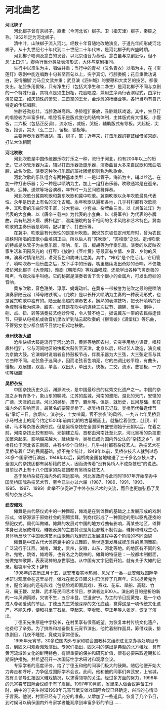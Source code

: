 # 河北曲艺  
**河北梆子**  
&emsp;&emsp;河北梆子曾有京梆子，直隶（今河北省）梆子。卫（指天津）梆子，秦腔之称。1952年定为河北梆子。  
&emsp;&emsp;清中叶，山陕梆子流入河北。经数十年音随地改地演变，于道光年间形成河北梆子。从十九世纪七十年代到二十世纪二十年代末，是河北梆子的兴盛时期。  
&emsp;&emsp;河北梆子唱词及念白的发音，以北京语音为基础，念白虽与京剧近似，但不念“上口词”。脚色行当分类及表演形式，大体与京剧相同。  
&emsp;&emsp;生行中以须生为主，唱做并重；当行中的青衫（又名青衣）以唱为主，在《宝莲灯》等剧中能连唱数十句甚至百句以上，突字真切，行腔委婉；花旦重做功说白，表情细腻’刀马旦文武并重；武旦演《泗州城》的耍鞭和大卖艺的技艺，都很突出。花脸多用假嗓，只有净生行（包括大净生和二净生）是河北梆子不同与京剧的一个特殊行当，其特点是须生扮相，花脸唱腔，兼用生净两行表演程式，由净行演员应工。如庆顶珠的萧恩，三击掌的王允，金沙滩的杨继业等。各行当均有自己特定的传统唱腔。  
&emsp;&emsp;生腔苍劲悲壮，当腔激越高昂。净腔粗犷豪放，丑腔跳跃戏谑。其中，生旦行的唱腔较为丰富多样。唱腔音乐是版式变化的结构体制，主体版式有大慢板，小慢板，二六板（包括正反调），流水板，减板，哭板，辅助版式有导板，大起板，尖板，搭调，哭头（么二三），留板，锁板等。  
&emsp;&emsp;主要伴奏乐器有板胡，笛，梆子，笙；近年来，打击乐器的锣鼓经借鉴京剧，打法大体相同  

**河北吹歌**  
&emsp;&emsp;河北吹歌是中国传统器乐吹打乐之一种，流行于河北，约有200年以上的历史。它以吹管乐器为主，辅以打击乐器及旋乐器，演奏曲目大多来自民歌和戏曲唱腔，故名吹歌。演奏这种吹打乐器的班社团组织则称为吹歌会。  
&emsp;&emsp;河北吹歌的乐队组合有两种基本类型：一是以管子。海笛为主，辅以丝选。在加一种打击乐器；另一种是以唢呐为主，加上一组打击乐器。吹歌通常是在迎亲。喜庆。迎神。送殡等场合演奏，年节时一为民间歌舞伴奏。  
&emsp;&emsp;河北吹歌分冀南吹歌和冀东吹歌和冀中吹歌。冀南吹歌以永年吹歌最具代表性。永年是历史上有名的文化古城。永年吹歌队遍布各地，几乎村村都有吹歌能手，其吹奏的乐曲异常丰富，分大套曲、小套曲、杂牌曲三类。以《刘备过江》为代表的大套曲、以《唐帝三载曲》为代表的小套曲、以《将军令》为代表的杂牌曲，具有热烈火爆、质朴粗扩、温柔细眺的各不相同的艺术风格和艺术特色。冀南吹歌的主奏乐器是唢呐，配以笛子、打击乐等。  
&emsp;&emsp;在冀中，吹歌最有代表性的是定州吹歌。据说苏东坡任定州知府时，曾为农民插秧时所唱的田歌小曲填词正曲，所以后人有“苏吹歌”、“苏秧歌”之说。定州吹歌的特点是以管子为主奏乐器，唢呐、笙、笛、板胡等为伴奏乐器。演奏的以反映农家生活和田园风光的《打枣》《放驴》《豆叶黄》等最富有乡情、乡音、乡韵的风味。演奏时情绪热烈，讲究音色和韵味儿之美。其中，“咔戏”是个绝活儿，它用管子、唢呐吹奏一段乐曲之后，放下手中的乐器，嘴里继续发出奇妙的音响，不仅能模仿河北梆子《大登殿》、豫剧《朝阳沟》等戏曲唱腔，还能学出各种飞禽走兽的叫声，令观众拍手叫绝。它的秘密是演奏者舌下含个很小的金属片，可发出奇妙的音响。  
&emsp;&emsp;冀东吹歌，音色甜美、淳厚、娓娓动听。在冀东一带被誉为花吹之最的是唢呐演奏家陆云起（绰号陆铁嘴）。《花吹》是以长杆大唢呐为主奏的一种表现形式，也是冀东吹歌中独有的。陆云起高超的演奏艺术，娴熟的表演技巧，把长杆唢呐的音色控制得极为纯净、甜实。尤其是花吹中的连续三次拔节、摘碗、反手、倒手，剜、点、扭、转等演奏技艺绝妙异常，令人赞不绝口。据说冀东一带的农民每逢佳节，只要从电视机或收音机里收听到陆云起吹奏的《柳青娘》《满堂红》等乐曲，不管男女老少都会情不目禁地扭起地秧歌。  

**沧州快板大鼓**  
&emsp;&emsp;沧州快板大鼓是流行于河北沧县，黄骅等地区农村，它突字用地方语音，唱腔质朴粗犷，它与河间地区的快板大鼓传至天津，北京以后，经过艺人改造，演变成为京韵大鼓。它演唱时说唱者自持鼓板节击，伴奏乐器为大三弦，大三弦定音与其它曲种不同。老弦鱼子选同步，因而老弦音色响亮，它的曲调比较平稳，有曲头，慢板，双展翅，双高，单高，双出头，单出头，快板，二交，流水，悲锁板，一刀切等板腔  

**吴桥杂技**  
&emsp;&emsp;中国杂技历史久远，渊源流长，是中国最珍贵的优秀文化遗产之一。中国的杂技之乡有许多个，象山东的聊城，江苏的盐城，河南的濮阳，湖北的天门，安徽的广德，天津的武清。河北的吴桥，肃宁，霸州等。但是，就历史，民间基础，和在海内外的影响而言，最著名的要算吴桥了。据吴桥县志记载，吴桥历代每逢佳节有“掌灯三日，放烟火，演杂技，士女喧阗，官不禁夜”的风俗。一九五七年吴桥县小马村出土的距今约定1500年前南北朝的古墓壁画上，就描绘着倒立，肚顶，转碟，马术等杂技表演形式。但是吴桥杂技在全国享有盛誉则始于元朝以后。在着之前，河南杂技比较有影响。元朝建立后，首都由河南迁至北京，河北吴桥的杂技更加繁荣起来，影响越来越大，延续至今，吴桥已成为国内外公认的“杂技之乡”。吴桥县位于河北省东南部，共有449个自然村，几乎村村都有杂技艺人。杂技艺术在吴桥有着广泛的民间基础，据不完全统计，1949年以前，吴桥杂技艺人就到过场30多个国家进行演出，1949年以后，吴桥向全国各地输送了三千多名杂技人才，全国大的杂技团都有吴桥籍的艺人，因而流传着“没有吴桥人不成杂技班”的说法。目前世界上有十八个国家的杂技团都有吴桥杂技艺人  
&emsp;&emsp;基于吴桥杂技在海内外的深远影响，河北省政府与此同时1987年开始举办中国吴桥国际杂技艺术节，至今已举办过六届（1987、1989、1991、1993、1995、1997、1999）此举不仅促进了中外杂技艺术的交流，而且也更加弘扬了吴桥的杂技艺术。  

**武安傩戏**  
&emsp;&emsp;傩舞是古代祭仪式中的一种舞蹈，傩戏是在到傩舞的基础之上发展形成的戏剧形式，傩祭源源于原始社会的图腾崇拜，到商代形成了一种固定的用以驱鬼逐疫的祭祀仪式。周代叫做傩。傩舞的发展对中国的地方戏曲有影响，再某些地区，傩舞本身已发展成傩戏，傩吸表演的主要特点是角色都戴不制假面，傩舞和傩戏生动。具体地反映了中国表演艺术由歌舞向戏剧形式发展进程中各个阶段的不同面貌  
&emsp;&emsp;傩舞是中国古代大傩祭奠中的仪式舞蹈，后世逐渐发展成娱乐性的民间舞蹈。广泛流行于江西。湖南，湖北，贵州，安徽，山东，河北等地。的地区有不同的名称，鬼物，跳傩，傩戏等。也有名之为跳神的。傩舞的特征是：一般都木制假面，扮做鬼神歌舞，表表现神的身世事迹。从中国有文字记载开始，就有关于大傩的记录。殷墟甲骨文卜辞有  
&emsp;&emsp;1998年的农历正月十五，武安市着实地热闹、风光了一番—武安傩戏国际学术研讨观摩会在这里举行。傩戏在武安县固义村已流传了几百年。它以捉黄鬼为主，配合演出的还有队戏（包括脸戏即面具戏）、赛戏、花车、旱船、高跷、竹马、霸王鞭、龙舞、武术等民间艺术节目，参演者达600人。演出的目的是祈盼新的一年风调雨顺，灾害不生，五谷丰登，世道安宁。为主的节目捉黄鬼，是一个劝戒人尊老爱幼的节目。丁德玉先生凭他深厚的文化底蕴，觉得这是一项传统文化遗产，不能失传，便和村里丁石泉、李起来、李增旺、李正年等人张罗，恢复了演出。  
&emsp;&emsp;丁德玉先生原是中学校长，在村里享有很高威望。为恢复本村传统文化遗产，他费尽了辛劳。为了排练和准备恢复元宵节演出，他忙着制作面具，筹借戏装，排练剧目，几夜不睡觉，竟成为家常便饭。  
&emsp;&emsp;1995年元宵节，30多位国内外专家和联会国教科文组织驻北京办事处项目专员，到固义村观看滩戏演出。专家们指出，固义村的演出是典型的北方帷戏，具有黄河流域傩文化的鲜明特色，有很重要的保护和研究价值，很有必要采取近期和长期保护措施，并希望召开一次国际性学术研讨和观摩会议。  
&emsp;&emsp;专家学者的高度评价，给了丁德玉和他的同事们极大的鼓舞。随后他便开始大力奔走和呼吁，力争促成国际学术会议。此间，他和他的同事们奔武安，上省城，找有关领导汇报固义傩戏情况，以求得领导的关注。经过多方面的努力，1998年的元宵霄节国际会议终于有了眉目。1997年10月底，省里来人做会议筹备工作时，病中的丁先生得知1998年元宵节武安傩戏国际会议已经确定，兴奋的心情溢于言表。他说，村里已经有了充分的准备，又增加了一些道具，恢复了几个节目，到时候可以确保国内外专家学者能观摩到丰富多彩的节目……  
